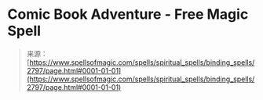 <!--yml

category: 未分类

date: 2024-06-12 18:36:31

-->

# Comic Book Adventure - Free Magic Spell

> 来源：[https://www.spellsofmagic.com/spells/spiritual_spells/binding_spells/2797/page.html#0001-01-01](https://www.spellsofmagic.com/spells/spiritual_spells/binding_spells/2797/page.html#0001-01-01)
